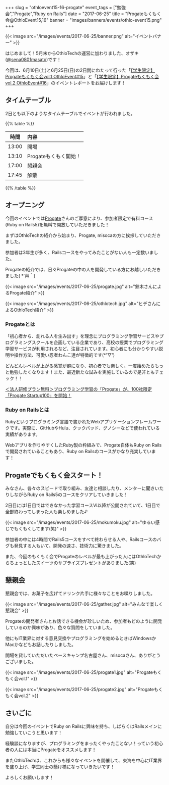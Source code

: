 +++
slug = "othloevent15-16-progate"
event_tags = ["勉強会","Progate","Ruby on Rails"]
date = "2017-06-25"
title = "Progateもくもく会@OthloEvent15,16"
banner = "images/banners/events/othlo-event15.png"
+++

{{< image src="/images/events/2017-06-25/banner.png" alt="イベントバナー" >}}

はじめまして！5月末からOthloTechの運営に加わりました、オザキ([@sena0801masato](https://twitter.com/sena0801masato))です！

今回は、6月10日(土)と6月25日(日)の2日間にわたって行った「[【学生限定】Progateもくもく会vol.1 OthloEvent#15](https://othlotech.connpass.com/event/58440/)」と「[【学生限定】Progateもくもく会vol.2 OthloEvent#16](https://othlotech.connpass.com/event/58447/)」のイベントレポートをお届けします！


## タイムテーブル

2日とも以下のようなタイムテーブルでイベントが行われました。

{{% table %}}

|時間|内容|
|:-----:|:-----|
|13:00|開場|
|13:10|Progateもくもく開始！|
|17:00|懇親会|
|17:45|解散|

{{% /table %}}

## オープニング

今回のイベントでは[Progate](https://prog-8.com/)さんのご厚意により、参加者限定で有料コース(Ruby on Rails5)を無料で開放していただきました！

まずはOthloTechの紹介から始まり、Progate, misocaの方に挨拶していただきました。

参加者は3年生が多く、Railsコースをやってみたことがない人も一定数いました。

Progateの紹介では、日々Progateの中の人を開発している方にお越しいただきました( *´艸｀)

{{< image src="/images/events/2017-06-25/progate.jpg" alt="鈴木さんによるProgate紹介" >}}

{{< image src="/images/events/2017-06-25/othlotech.jpg" alt="ヒデさんによるOthloTech紹介" >}}

### Progateとは

「初心者から、創れる人を生み出す」を理念にプログラミング学習サービスやプログラミングスクールを企画している企業であり、高校の授業でプログラミング学習サービスが利用されるなど、注目されています。初心者にも分かりやすい説明や操作方法、可愛い忍者わんこ達が特徴的です(*'▽')

どんどんレベルが上がる感覚が癖になり、初心者でも楽しく、一度始めたらもっと勉強したくなります！また、最近新たな試みを実施しているので是非ともチェック！！

[＜法人研修プラン無料＞プログラミング学習の「Progate」が、100社限定「Progate Startup100」を開始！](https://prtimes.jp/main/html/rd/p/000000020.000015015.html)

### Ruby on Railsとは

Rubyというプログラミング言語で書かれたWebアプリケーションフレームワークです。実際に、GitHubやHulu、クックパッド、グノシーなどで使われている実績があります。

Webアプリを作りやすくしたRuby製の枠組みで、Progate自体もRuby on Railsで開発されていることもあり、Ruby on Railsのコースがかなり充実しています！

## Progateでもくもく会スタート！

みなさん、各々のスピードで取り組み、友達と相談したり、メンターに聞きいたりしながらRuby on Rails5のコースをクリアしていきました！

2日目には1日目ではできなかった学習コースⅥ以降が公開されていて、1日目で全部終わってしまった人も楽しめました♪

{{< image src="/images/events/2017-06-25/mokumoku.jpg" alt="ゆるい感じでもくもくしてます(笑)" >}}

参加者の中には4時間でRails5コースをすべて終わらせる人や、Railsコースのバグも発見する人もいて、開発の速さ、技術力に驚きました。

また、今回のもくもく会でProgateのレベルが最も上がった人にはOthloTechからちょっとしたスイーツのサプライズプレゼントがありました(笑)

## 懇親会

懇親会では、お菓子を広げてドリンク片手に様々なことをお喋りしました。

{{< image src="/images/events/2017-06-25/gather.jpg" alt="みんなで楽しく懇親会" >}}

Progateの開発者さんとお話できる機会が珍しいため、参加者もどのように開発しているのか興味があり、色々な質問をしていました。

他にもIT業界に対する意見交換やプログラミングを始めるときはWindowsかMacかなどもお話したりしました。

開場を貸していただいたベースキャンプ名古屋さん、misocaさん、ありがとうございました。

{{< image src="/images/events/2017-06-25/progate1.jpg" alt="Progateもくもく会vol.1" >}}

{{< image src="/images/events/2017-06-25/progate2.jpg" alt="Progateもくもく会vol.2" >}}

## さいごに

自分は今回のイベントでRuby on Railsに興味を持ち、しばらくはRailsメインに勉強していこうと思います！

経験談になりますが、プログラミングをまったくやったことない！っていう初心者の人には本当にProgateをオススメします！

またOthloTechは、これからも様々なイベントを開催して、東海を中心にIT業界を盛り上げ、学生同士の懸け橋になっていきたいです！

よろしくお願いします！

